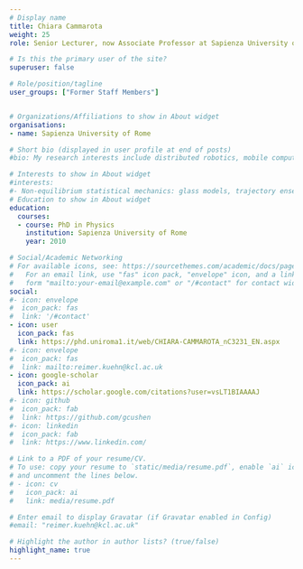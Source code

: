 ```yaml
---
# Display name
title: Chiara Cammarota
weight: 25
role: Senior Lecturer, now Associate Professor at Sapienza University of Rome

# Is this the primary user of the site?
superuser: false

# Role/position/tagline
user_groups: ["Former Staff Members"]


# Organizations/Affiliations to show in About widget
organisations:
- name: Sapienza University of Rome

# Short bio (displayed in user profile at end of posts)
#bio: My research interests include distributed robotics, mobile computing and programmable matter.

# Interests to show in About widget
#interests:
#- Non-equilibrium statistical mechanics: glass models, trajectory ensembles, large deviations
# Education to show in About widget
education:
  courses:
  - course: PhD in Physics
    institution: Sapienza University of Rome
    year: 2010

# Social/Academic Networking
# For available icons, see: https://sourcethemes.com/academic/docs/page-builder/#icons
#   For an email link, use "fas" icon pack, "envelope" icon, and a link in the
#   form "mailto:your-email@example.com" or "/#contact" for contact widget.
social:
#- icon: envelope
#  icon_pack: fas
#  link: '/#contact'
- icon: user
  icon_pack: fas
  link: https://phd.uniroma1.it/web/CHIARA-CAMMAROTA_nC3231_EN.aspx
#- icon: envelope
#  icon_pack: fas
#  link: mailto:reimer.kuehn@kcl.ac.uk
- icon: google-scholar
  icon_pack: ai
  link: https://scholar.google.com/citations?user=vsLT1BIAAAAJ
#- icon: github
#  icon_pack: fab
#  link: https://github.com/gcushen
#- icon: linkedin
#  icon_pack: fab
#  link: https://www.linkedin.com/

# Link to a PDF of your resume/CV.
# To use: copy your resume to `static/media/resume.pdf`, enable `ai` icons in `params.toml`,
# and uncomment the lines below.
# - icon: cv
#   icon_pack: ai
#   link: media/resume.pdf

# Enter email to display Gravatar (if Gravatar enabled in Config)
#email: "reimer.kuehn@kcl.ac.uk"

# Highlight the author in author lists? (true/false)
highlight_name: true
---
```

